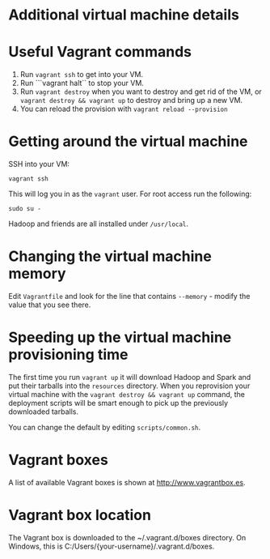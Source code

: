 Additional virtual machine details
==================================


# Useful Vagrant commands

1. Run ```vagrant ssh``` to get into your VM.
2. Run ```vagrant halt`` to stop your VM.
3. Run ```vagrant destroy``` when you want to destroy and get rid of the VM, or
```vagrant destroy && vagrant up``` to destroy and bring up a new VM.
4. You can reload the provision with ```vagrant reload --provision```

# Getting around the virtual machine

SSH into your VM:

```vagrant ssh```

This will log you in as the `vagrant` user.
For root access run the following:

```sudo su -```

Hadoop and friends are all installed under `/usr/local`.


# Changing the virtual machine memory

Edit `Vagrantfile` and look for the line that contains `--memory` - modify
the value that you see there.

# Speeding up the virtual machine provisioning time

The first time you run `vagrant up` it will download Hadoop and Spark
and put their tarballs into the `resources` directory.  When you
reprovision your virtual machine with the `vagrant destroy && vagrant up`
command, the deployment scripts will be smart enough to pick up the
previously downloaded tarballs.

You can change the default by editing `scripts/common.sh`.

# Vagrant boxes
A list of available Vagrant boxes is shown at http://www.vagrantbox.es.

# Vagrant box location
The Vagrant box is downloaded to the ~/.vagrant.d/boxes directory. On Windows, this is C:/Users/{your-username}/.vagrant.d/boxes.

